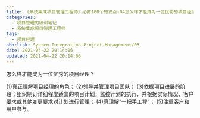 ```yaml
---
title: 《系统集成项目管理工程师》必背100个知识点-04怎么样才能成为一位优秀的项目经理？
categories:
  - 项目管理的培训笔记
  - 系统集成项目管理工程师
tags:
  - 项目经理
abbrlink: System-Integration-Project-Management/03
date: 2021-04-22 20:14:06
updated: 2021-04-22 20:14:06
---
```


怎么样才能成为一位优秀的项目经理？

(1)真正理解项目经理的角色；
(2)领导并管理项目团队；
(3)依据项目进展的阶段；组织制订详细程度适宜的项目计划，监控计划的执行，并根据实际情况、客户要求或其他变更要求对计划进行管理；
(4)真理解“一把手工程”；
(5)注重客户和用户参与。
